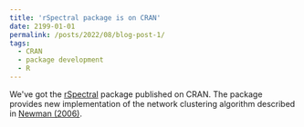 ```yaml
---
title: 'rSpectral package is on CRAN'
date: 2199-01-01
permalink: /posts/2022/08/blog-post-1/
tags:
  - CRAN
  - package development
  - R
---
```


We've got the [rSpectral](https://cran.r-project.org/web/packages/rSpectral/index.html) package published on CRAN. The package provides new implementation of the network clustering algorithm described in [Newman (2006)](https://dx.doi.org/10.1103/PhysRevE.74.036104).